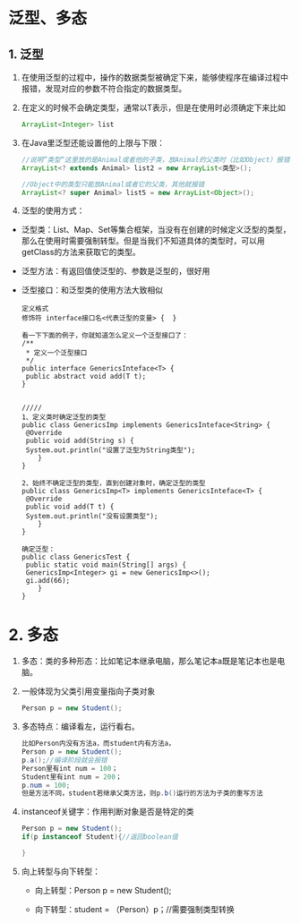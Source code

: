 # 泛型、多态

## 1. 泛型

1. 在使用泛型的过程中，操作的数据类型被确定下来，能够使程序在编译过程中报错，发现对应的参数不符合指定的数据类型。

2. 在定义的时候不会确定类型，通常以T表示，但是在使用时必须确定下来比如

   ```java
   ArrayList<Integer> list
   ```

3. 在Java里泛型还能设置他的上限与下限：

   ```java
   //说明”类型“这里放的是Animal或者他的子类，放Animal的父类时（比如Object）报错
   ArrayList<? extends Animal> list2 = new ArrayList<类型>();
   
   //Object中的类型只能放Animal或者它的父类，其他就报错
   ArrayList<? super Animal> list5 = new ArrayList<Object>();
   ```

   

4. 泛型的使用方式：

* 泛型类：List、Map、Set等集合框架，当没有在创建的时候定义泛型的类型，那么在使用时需要强制转型。但是当我们不知道具体的类型时，可以用getClass的方法来获取它的类型。

* 泛型方法：有返回值使泛型的、参数是泛型的，很好用

* 泛型接口：和泛型类的使用方法大致相似

  ```
  定义格式
  修饰符 interface接口名<代表泛型的变量> {  }
  
  看一下下面的例子，你就知道怎么定义一个泛型接口了：
  /**
   * 定义一个泛型接口
   */
  public interface GenericsInteface<T> {
   public abstract void add(T t); 
  }
  
  
  /////
  1、定义类时确定泛型的类型
  public class GenericsImp implements GenericsInteface<String> {
   @Override
   public void add(String s) {
   System.out.println("设置了泛型为String类型");
      }
  }
  
  2、始终不确定泛型的类型，直到创建对象时，确定泛型的类型
  public class GenericsImp<T> implements GenericsInteface<T> {
   @Override
   public void add(T t) {
   System.out.println("没有设置类型");
      }
  }
  
  确定泛型：
  public class GenericsTest {
   public static void main(String[] args) {
   GenericsImp<Integer> gi = new GenericsImp<>();
   gi.add(66);
      }
  }
  ```

# 2. 多态

1. 多态：类的多种形态：比如笔记本继承电脑，那么笔记本a既是笔记本也是电脑。

2. 一般体现为父类引用变量指向子类对象

   ```java
   Person p = new Student();
   ```

3. 多态特点：编译看左，运行看右。

   ```java
   比如Person内没有方法a，而student内有方法a，
   Person p = new Student();
   p.a();//编译阶段就会报错
   Person里有int num = 100；
   Student里有int num = 200；
   p.num = 100;
   但是方法不同，student若继承父类方法，则p.b()运行的方法为子类的重写方法
   ```

4. instanceof关键字：作用判断对象是否是特定的类

   ```java
   Person p = new Student();
   if(p instanceof Student){//返回boolean值
   
   }
   ```

5. 向上转型与向下转型：

   * 向上转型：Person p = new Student();

   * 向下转型：student = （Person）p；//需要强制类型转换

   
